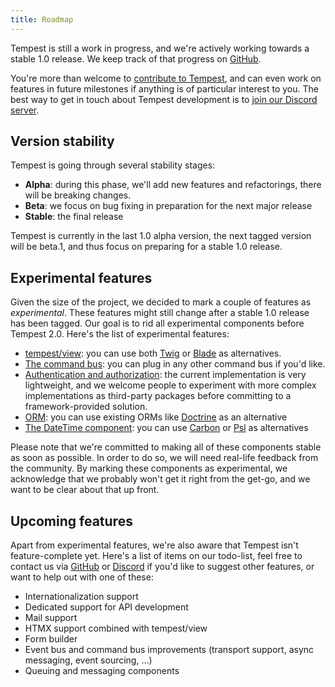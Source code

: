 ```yaml
---
title: Roadmap
---
```


Tempest is still a work in progress, and we're actively working towards a stable 1.0 release. We keep track of that progress on [GitHub](https://github.com/tempestphp/tempest-framework/milestones).

You're more than welcome to [contribute to Tempest](https://github.com/tempestphp/tempest-framework), and can even work on features in future milestones if anything is of particular interest to you. The best way to get in touch about Tempest development is to [join our Discord server](https://discord.gg/pPhpTGUMPQ).

## Version stability

Tempest is going through several stability stages:

- **Alpha**: during this phase, we'll add new features and refactorings, there will be breaking changes.
- **Beta**: we focus on bug fixing in preparation for the next major release
- **Stable**: the final release

Tempest is currently in the last 1.0 alpha version, the next tagged version will be beta.1, and thus focus on preparing for a stable 1.0 release.

## Experimental features

Given the size of the project, we decided to mark a couple of features as _experimental_. These features might still change after a stable 1.0 release has been tagged. Our goal is to rid all experimental components before Tempest 2.0. Here's the list of experimental features:

- [tempest/view](/main/essentials/views): you can use both [Twig](/main/essentials/views#using-twig) or [Blade](/main/essentials/views#using-blade) as alternatives.
- [The command bus](/main/tempest-in-depth/commands): you can plug in any other command bus if you'd like.
- [Authentication and authorization](/main/tempest-in-depth/auth): the current implementation is very lightweight, and we welcome people to experiment with more complex implementations as third-party packages before committing to a framework-provided solution.
- [ORM](/main/essentials/models): you can use existing ORMs like [Doctrine](https://www.doctrine-project.org/) as an alternative
- [The DateTime component](https://github.com/tempestphp/tempest-framework/tree/main/src/Tempest/DateTime): you can use [Carbon](https://carbon.nesbot.com/docs/) or [Psl](https://github.com/azjezz/psl) as alternatives

Please note that we're committed to making all of these components stable as soon as possible. In order to do so, we will need real-life feedback from the community. By marking these components as experimental, we acknowledge that we probably won't get it right from the get-go, and we want to be clear about that up front.

## Upcoming features

Apart from experimental features, we're also aware that Tempest isn't feature-complete yet. Here's a list of items on our todo-list, feel free to contact us via [GitHub](https://github.com/tempestphp/tempest-framework) or [Discord](https://discord.gg/pPhpTGUMPQ) if you'd like to suggest other features, or want to help out with one of these:

- Internationalization support
- Dedicated support for API development
- Mail support
- HTMX support combined with tempest/view
- Form builder
- Event bus and command bus improvements (transport support, async messaging, event sourcing, …)
- Queuing and messaging components